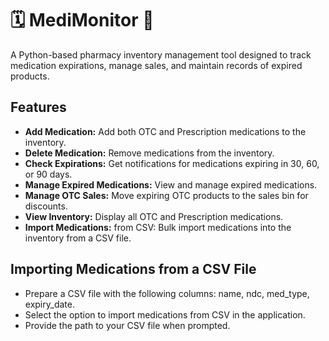 # 🗓️ MediMonitor 💊 

A Python-based pharmacy inventory management tool designed to track medication expirations, manage sales, and maintain records of expired products.

## Features
- **Add Medication:** Add both OTC and Prescription medications to the inventory.
- **Delete Medication:** Remove medications from the inventory.
- **Check Expirations:** Get notifications for medications expiring in 30, 60, or 90 days.
- **Manage Expired Medications:** View and manage expired medications.
- **Manage OTC Sales:** Move expiring OTC products to the sales bin for discounts.
- **View Inventory:** Display all OTC and Prescription medications.
- **Import Medications:** from CSV: Bulk import medications into the inventory from a CSV file.

## Importing Medications from a CSV File
- Prepare a CSV file with the following columns: name, ndc, med_type, expiry_date.
- Select the option to import medications from CSV in the application.
- Provide the path to your CSV file when prompted.
